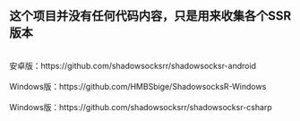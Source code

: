 <h2>这个项目并没有任何代码内容，只是用来收集各个SSR版本</h2><br>
安卓版：https://github.com/shadowsocksrr/shadowsocksr-android<br><br>
Windows版：https://github.com/HMBSbige/ShadowsocksR-Windows<br><br>
Windows版：https://github.com/shadowsocksrr/shadowsocksr-csharp<br><br>
